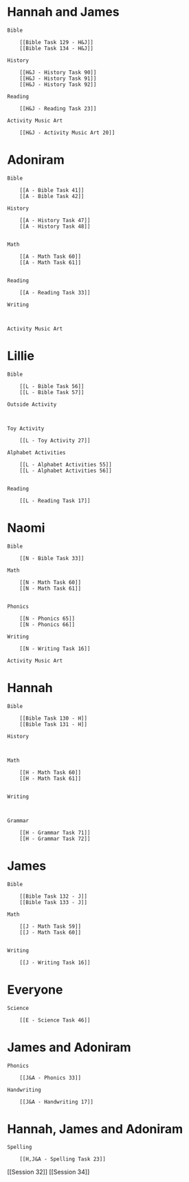 # Hannah and James

	Bible

		[[Bible Task 129 - H&J]]
		[[Bible Task 134 - H&J]]

	History

		[[H&J - History Task 90]]
		[[H&J - History Task 91]]
		[[H&J - History Task 92]]

	Reading

		[[H&J - Reading Task 23]]

	Activity Music Art

		[[H&J - Activity Music Art 20]]
# Adoniram

	Bible

		[[A - Bible Task 41]]
		[[A - Bible Task 42]]

	History

		[[A - History Task 47]]
		[[A - History Task 48]]
		

	Math

		[[A - Math Task 60]]
		[[A - Math Task 61]]
		

	Reading

		[[A - Reading Task 33]]

	Writing

		

	Activity Music Art

		

# Lillie

	Bible

		[[L - Bible Task 56]]
		[[L - Bible Task 57]]

	Outside Activity

		

	Toy Activity

		[[L - Toy Activity 27]]

	Alphabet Activities

		[[L - Alphabet Activities 55]]
		[[L - Alphabet Activities 56]]
		

	Reading

		[[L - Reading Task 17]]

# Naomi

	Bible

		[[N - Bible Task 33]]

	Math

		[[N - Math Task 60]]
		[[N - Math Task 61]]
		

	Phonics

		[[N - Phonics 65]]
		[[N - Phonics 66]]

	Writing

		[[N - Writing Task 16]]

	Activity Music Art

		

# Hannah

	Bible

		[[Bible Task 130 - H]]
		[[Bible Task 131 - H]]

	History

		

	Math

		[[H - Math Task 60]]
		[[H - Math Task 61]]
		

	Writing

		

	Grammar

		[[H - Grammar Task 71]]
		[[H - Grammar Task 72]]
		
# James

	Bible

		[[Bible Task 132 - J]]
		[[Bible Task 133 - J]]

	Math

		[[J - Math Task 59]]
		[[J - Math Task 60]]
		

	Writing

		[[J - Writing Task 16]]

# Everyone

	Science

		[[E - Science Task 46]]
		
# James and Adoniram

	Phonics

		[[J&A - Phonics 33]]

	Handwriting

		[[J&A - Handwriting 17]]
# Hannah, James and Adoniram

	Spelling

		[[H,J&A - Spelling Task 23]]



[[Session 32]]
[[Session 34]]
